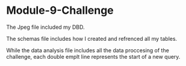 # Module-9-Challenge

The Jpeg file included my DBD.

The schemas file includes how I created and refrenced all my tables.

While the data analysis file includes all the data proccesing of the challenge, each double emplt line represents the start of a new query.

